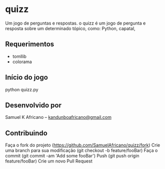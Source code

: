 # quizz
Um jogo de perguntas e respostas.
o quizz é um jogo de pergunta e resposta sobre um determinado tópico, como: Python, capatal,

## Requerimentos
- tomllib
- colorama

## Início do jogo
python quizz.py

## Desenvolvido por
Samuel K Africano – kandunboafricano@gmail.com

## Contribuindo
Faça o fork do projeto (https://github.com/SamuelAfricano/quizz/fork)
Crie uma branch para sua modificação (git checkout -b feature/fooBar)
Faça o commit (git commit -am 'Add some fooBar')
Push (git push origin feature/fooBar)
Crie um novo Pull Request
